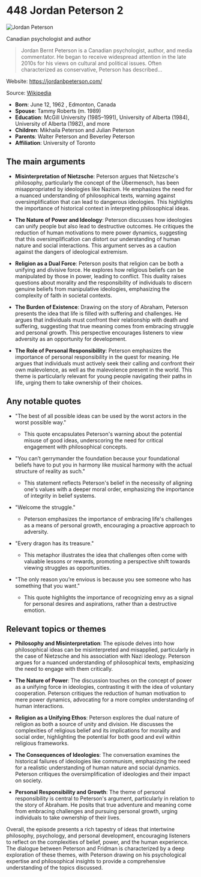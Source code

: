 # 448 Jordan Peterson 2

![Jordan Peterson](https://encrypted-tbn0.gstatic.com/licensed-image?q=tbn:ANd9GcRUw0EgCd-7FIuAM9oCrPNwTaSN-kaYBMDal4OSAE5t0BYtlsPxv8j_AqUmszhXlej3elLG&s=19)

Canadian psychologist and author

> Jordan Bernt Peterson is a Canadian psychologist, author, and media commentator. He began to receive widespread attention in the late 2010s for his views on cultural and political issues. Often characterized as conservative, Peterson has described...

Website: https://jordanbpeterson.com/

Source: [Wikipedia](https://en.wikipedia.org/wiki/Jordan_Peterson)

- **Born**: June 12, 1962 , Edmonton, Canada
- **Spouse**: Tammy Roberts (m. 1989)
- **Education**: McGill University (1985–1991), University of Alberta (1984), University of Alberta (1982), and more
- **Children**: Mikhaila Peterson and Julian Peterson
- **Parents**: Walter Peterson and Beverley Peterson
- **Affiliation**: University of Toronto

## The main arguments

- **Misinterpretation of Nietzsche**: Peterson argues that Nietzsche's philosophy, particularly the concept of the Übermensch, has been misappropriated by ideologies like Nazism. He emphasizes the need for a nuanced understanding of philosophical texts, warning against oversimplification that can lead to dangerous ideologies. This highlights the importance of historical context in interpreting philosophical ideas.

- **The Nature of Power and Ideology**: Peterson discusses how ideologies can unify people but also lead to destructive outcomes. He critiques the reduction of human motivations to mere power dynamics, suggesting that this oversimplification can distort our understanding of human nature and social interactions. This argument serves as a caution against the dangers of ideological extremism.

- **Religion as a Dual Force**: Peterson posits that religion can be both a unifying and divisive force. He explores how religious beliefs can be manipulated by those in power, leading to conflict. This duality raises questions about morality and the responsibility of individuals to discern genuine beliefs from manipulative ideologies, emphasizing the complexity of faith in societal contexts.

- **The Burden of Existence**: Drawing on the story of Abraham, Peterson presents the idea that life is filled with suffering and challenges. He argues that individuals must confront their relationship with death and suffering, suggesting that true meaning comes from embracing struggle and personal growth. This perspective encourages listeners to view adversity as an opportunity for development.

- **The Role of Personal Responsibility**: Peterson emphasizes the importance of personal responsibility in the quest for meaning. He argues that individuals must actively seek their calling and confront their own malevolence, as well as the malevolence present in the world. This theme is particularly relevant for young people navigating their paths in life, urging them to take ownership of their choices.

## Any notable quotes

- "The best of all possible ideas can be used by the worst actors in the worst possible way."
  - This quote encapsulates Peterson's warning about the potential misuse of good ideas, underscoring the need for critical engagement with philosophical concepts.

- "You can’t gerrymander the foundation because your foundational beliefs have to put you in harmony like musical harmony with the actual structure of reality as such."
  - This statement reflects Peterson's belief in the necessity of aligning one's values with a deeper moral order, emphasizing the importance of integrity in belief systems.

- "Welcome the struggle."
  - Peterson emphasizes the importance of embracing life's challenges as a means of personal growth, encouraging a proactive approach to adversity.

- "Every dragon has its treasure."
  - This metaphor illustrates the idea that challenges often come with valuable lessons or rewards, promoting a perspective shift towards viewing struggles as opportunities.

- "The only reason you’re envious is because you see someone who has something that you want."
  - This quote highlights the importance of recognizing envy as a signal for personal desires and aspirations, rather than a destructive emotion.

## Relevant topics or themes

- **Philosophy and Misinterpretation**: The episode delves into how philosophical ideas can be misinterpreted and misapplied, particularly in the case of Nietzsche and his association with Nazi ideology. Peterson argues for a nuanced understanding of philosophical texts, emphasizing the need to engage with them critically.

- **The Nature of Power**: The discussion touches on the concept of power as a unifying force in ideologies, contrasting it with the idea of voluntary cooperation. Peterson critiques the reduction of human motivation to mere power dynamics, advocating for a more complex understanding of human interactions.

- **Religion as a Unifying Ethos**: Peterson explores the dual nature of religion as both a source of unity and division. He discusses the complexities of religious belief and its implications for morality and social order, highlighting the potential for both good and evil within religious frameworks.

- **The Consequences of Ideologies**: The conversation examines the historical failures of ideologies like communism, emphasizing the need for a realistic understanding of human nature and social dynamics. Peterson critiques the oversimplification of ideologies and their impact on society.

- **Personal Responsibility and Growth**: The theme of personal responsibility is central to Peterson's argument, particularly in relation to the story of Abraham. He posits that true adventure and meaning come from embracing challenges and pursuing personal growth, urging individuals to take ownership of their lives.

Overall, the episode presents a rich tapestry of ideas that intertwine philosophy, psychology, and personal development, encouraging listeners to reflect on the complexities of belief, power, and the human experience. The dialogue between Peterson and Fridman is characterized by a deep exploration of these themes, with Peterson drawing on his psychological expertise and philosophical insights to provide a comprehensive understanding of the topics discussed.